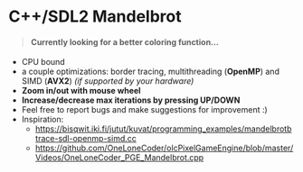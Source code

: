 # C++/SDL2 Mandelbrot
>#### Currently looking for a better coloring function...
+ CPU bound
+ a couple optimizations: border tracing, multithreading (**OpenMP**) and SIMD (**AVX2**)
  _(if supported by your hardware)_
+ **Zoom in/out with mouse wheel**
+ **Increase/decrease max iterations by pressing UP/DOWN**
+ Feel free to report bugs and make suggestions for improvement :)
+ Inspiration:
   - https://bisqwit.iki.fi/jutut/kuvat/programming_examples/mandelbrotbtrace-sdl-openmp-simd.cc
   - https://github.com/OneLoneCoder/olcPixelGameEngine/blob/master/Videos/OneLoneCoder_PGE_Mandelbrot.cpp
